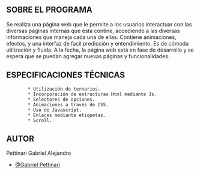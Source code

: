 ## SOBRE EL PROGRAMA ##

  Se realiza una página web que le permite a los usuarios interactuar con las diversas páginas internas que ésta contine, accediendo a las diversas informaciones que maneja cada una de ellas.
  Contiene animaciones, efectos, y una interfaz de facil predicción y entendimiento.
  Es de cómoda utilización y fluida.
  A la fecha, la página web está en fase de desarrollo y se espera que se puedan agregar nuevas páginas y funcionalidades.

## ESPECIFICACIONES TÉCNICAS

            * Utilización de ternarios.
            * Incorporación de estructuras Html mediante Js.
            * Selectores de opciones.
            * Animaciones a través de CSS.
            * Uso de Javascript.
            * Enlaces mediante etiquetas.
            * Scroll.

  ## AUTOR ##
  Pettinari Gabriel Alejandro
- [@Gabriel Pettinari](https://github.com/GabrielPettyA)